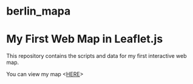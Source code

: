 # berlin_mapa
# My First Web Map in Leaflet.js

This repository contains the scripts and data for my first interactive web map.

You can view my map <[HERE](https://berlinextrip.github.io/berlin_map/)>
